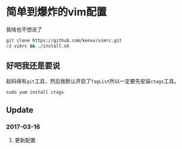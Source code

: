 # 简单到爆炸的vim配置

我啥也不想说了

```bash
git clone https://github.com/kenxx/vimrc.git
cd vimrc && ./install.sh
```

## 好吧我还是要说

起码得有`git`工具，然后我默认开启了`TagList`所以一定要先安装`ctags`工具。

```
sudo yum install ctags
```
## Update

### 2017-03-16

1. 更新配置

